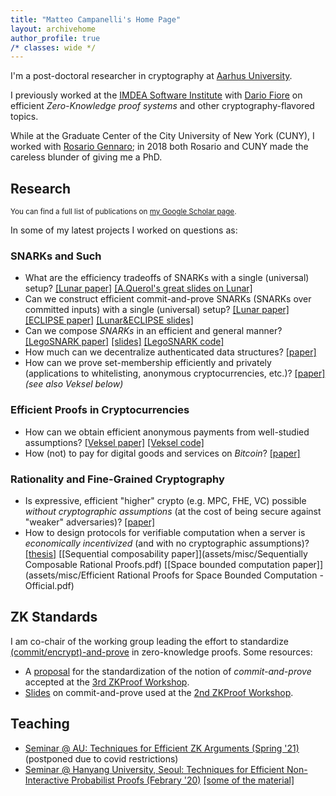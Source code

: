 ```yaml
---
title: "Matteo Campanelli's Home Page"
layout: archivehome
author_profile: true
/* classes: wide */
---
```



I'm a post-doctoral researcher in cryptography at [Aarhus University](https://www.au.dk/). 

I previously worked at the 
[IMDEA Software Institute](https://software.imdea.org/index.html) with
[Dario Fiore](http://www.dariofiore.it/) on  efficient _Zero-Knowledge proof systems_ and  other cryptography-flavored topics.

While at the Graduate Center of the City University of New York (CUNY), I worked with [Rosario Gennaro](http://www-cs.ccny.cuny.edu/~rosario/); in 2018 both Rosario and CUNY made the careless blunder of giving me a PhD.

## Research
<sup>You can find a full list of publications on [my Google Scholar page](https://scholar.google.com/citations?user=8xba6isAAAAJ&hl=en&oi=ao).</sup>

In some of my latest projects I worked on questions as:

### SNARKs and Such
- What are the efficiency tradeoffs of SNARKs with a single (universal) setup? [[Lunar paper]](https://eprint.iacr.org/2020/1069) [[A.Querol's great slides on Lunar]](assets/misc/lunar-anais.pdf)
- Can we construct efficient commit-and-prove SNARKs (SNARKs over committed inputs) with a single (universal) setup? [[Lunar paper]](https://eprint.iacr.org/2020/1069) [[ECLIPSE  paper]](https://eprint.iacr.org/2021/934) [[Lunar&ECLIPSE slides]](assets/misc/LunarEclipse.pdf) 
- Can we compose *SNARKs* in an efficient and general manner? [[LegoSNARK paper]](https://eprint.iacr.org/2019/142) [[slides]](assets/misc/legosnark-amsterdam19.pdf) [[LegoSNARK code]](https://github.com/imdea-software/legosnark)
- How much can we decentralize authenticated data structures? [[paper]](https://eprint.iacr.org/2020/149) 
- How can we prove set-membership efficiently and privately (applications to whitelisting, anonymous cryptocurrencies, etc.)? [[paper]](https://eprint.iacr.org/2019/1255) _(see also Veksel below)_

### Efficient Proofs in Cryptocurrencies
- How can we obtain efficient anonymous payments from well-studied assumptions? [[Veksel paper]](https://eprint.iacr.org/2021/327) [[Veksel code]](https://github.com/matteocam/veksel)
- How (not) to pay for digital goods and services on *Bitcoin*? [[paper]](https://eprint.iacr.org/2017/566)

### Rationality and Fine-Grained Cryptography
- Is expressive, efficient "higher" crypto (e.g. MPC, FHE, VC) possible *without cryptographic assumptions* (at the cost of being secure against "weaker" adversaries)? [[paper]](https://eprint.iacr.org/2018/297)
- How to design protocols  for verifiable computation when a server is *economically incentivized* (and with no cryptographic assumptions)? [[thesis]](https://academicworks.cuny.edu/cgi/viewcontent.cgi?article=3823&context=gc_etds) [[Sequential composability paper]](assets/misc/Sequentially Composable Rational Proofs.pdf) [[Space bounded computation paper]](assets/misc/Efficient Rational Proofs for Space Bounded Computation - Official.pdf)


## ZK Standards

I am co-chair of the working group leading the effort to standardize [(commit/encrypt)-and-prove](https://hackmd.io/@dariofiore/rkXo8EBp8) in zero-knowledge proofs. Some resources:
- A [proposal](assets/misc/zkproof-cp-standards-revised.pdf) for the standardization of the notion of _commit-and-prove_ accepted at the [3rd ZKProof Workshop](https://zkproof.org/workshop3/main.html).
- [Slides](assets/misc/CP-standard-ZKProof-slides.pdf) on commit-and-prove used at the [2nd ZKProof Workshop](https://zkproof.org/workshop2/main.html). 

## Teaching 

- [Seminar @ AU: Techniques for Efficient ZK Arguments (Spring '21)](efficient-zk-au-2021/) (postponed due to covid restrictions)
- [Seminar @ Hanyang University, Seoul: Techniques for Efficient Non-Interactive Probabilist Proofs (Febrary '20)](https://drive.google.com/file/d/1zIldgk2tWdyck_qF4W_2eTf27Lal_wZ_/view?usp=sharing) [[some of the  material]](https://drive.google.com/drive/folders/1lCSlrB8bFTXGfXUc4DizR6AscLgFg4jL?usp=sharing)
